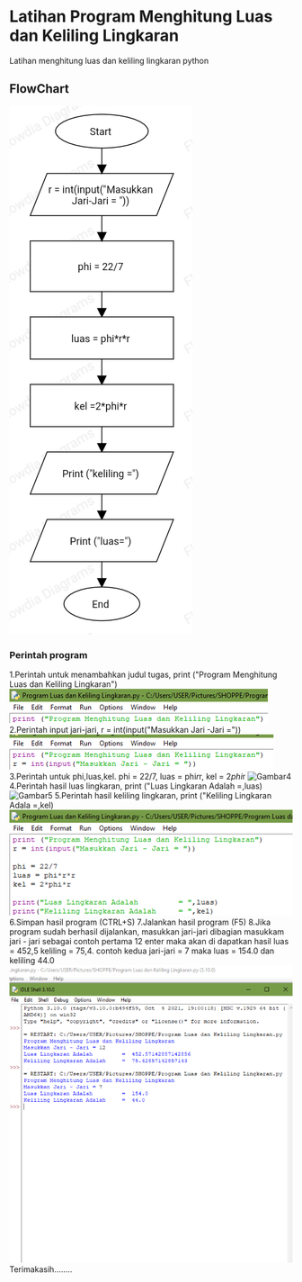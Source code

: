 # Latihan Program Menghitung Luas dan Keliling Lingkaran
Latihan menghitung luas dan keliling lingkaran python
## FlowChart
![Gambar1](Screenshot/flowchart.png)
### Perintah program
1.Perintah untuk menambahkan judul tugas, print ("Program Menghitung Luas dan Keliling Lingkaran")
![Gambar2](Screenshot/Ss1.png) 
2.Perintah input jari-jari, r = int(input("Masukkan Jari -Jari ="))
![Gambar3](Screenshot/Ss2.png)
3.Perintah untuk phi,luas,kel. phi = 22/7, luas = phi*r*r, kel = 2*phi*r
![Gambar4](Scrennshot/Ss3.png)
4.Perintah hasil luas lingkaran, print ("Luas Lingkaran Adalah =,luas)
![Gambar5](Scrennshot/Ss4.png)
5.Perintah hasil keliling lingkaran, print ("Keliling Lingkaran Adala =,kel)
![Gamabar6](Screenshot/Ss5.png)
6.Simpan hasil program (CTRL+S)
7.Jalankan hasil program (F5)
8.Jika program sudah berhasil dijalankan, masukkan jari-jari dibagian masukkam jari - jari sebagai contoh pertama 12 enter maka akan di dapatkan hasil luas = 452,5 keliling = 75,4. contoh kedua jari-jari = 7 maka luas = 154.0 dan keliling 44.0
![Gambar7](Screenshot/Ss6.png)
Terimakasih........